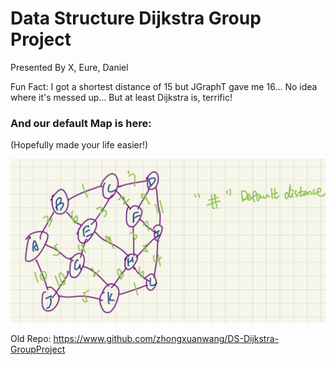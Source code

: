 # Data Structure Dijkstra Group Project
Presented By X, Eure, Daniel

Fun Fact: I got a shortest distance of 15 but JGraphT gave me 16... No idea where it's messed up... But at least Dijkstra is, terrific!

### And our default Map is here:
(Hopefully made your life easier!)

![Dijkstra Default Mapping](./doc/MyMap.jpg)
    

Old Repo: https://www.github.com/zhongxuanwang/DS-Dijkstra-GroupProject